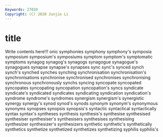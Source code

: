 ```yaml
---
Keywords: 27039
Copyright: (C) 2020 Junjie Li
---
```


# title

Write contents here!!!
onic 
symphonies 
symphony 
symphony's 
symposia 
symposium 
symposium's 
symposiums 
symptom 
symptom's
symptomatic 
symptoms 
synagog 
synagog's 
synagogs 
synagogue 
synagogue's 
synagogues 
synapse 
synapse's
synapses 
sync 
sync's 
synced 
synch 
synch's 
synched 
synches 
synching 
synchronisation
synchronisation's 
synchronisations 
synchronise 
synchronised 
synchronises 
synchronising 
synchronous 
synchronously 
synchs 
syncing
syncopate 
syncopated 
syncopates 
syncopating 
syncopation 
syncopation's 
syncs 
syndicate 
syndicate's 
syndicated
syndicates 
syndicating 
syndication 
syndication's 
syndrome 
syndrome's 
syndromes 
synergism 
synergism's 
synergistic
synergy 
synergy's 
synod 
synod's 
synods 
synonym 
synonym's 
synonymous 
synonyms 
synopses
synopsis 
synopsis's 
syntactic 
syntactical 
syntactically 
syntax 
syntax's 
syntheses 
synthesis 
synthesis's
synthesise 
synthesised 
synthesiser 
synthesiser's 
synthesisers 
synthesises 
synthesising 
synthesizer 
synthesizer's 
synthesizers
synthetic 
synthetic's 
synthetically 
synthetics 
synthetize 
synthetized 
synthetizes 
synthetizing 
syphilis 
syphilis's
